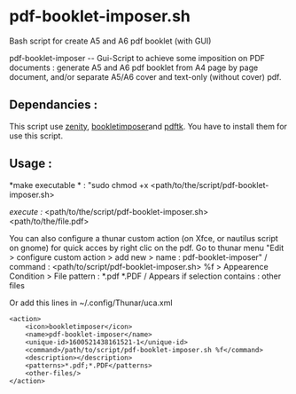 # pdf-booklet-imposer.sh
Bash script for create A5 and A6 pdf booklet (with GUI)

pdf-booklet-imposer -- Gui-Script to achieve some imposition on PDF documents : 
generate A5 and A6 pdf booklet from A4 page by page document, and/or 
separate A5/A6 cover and text-only (without cover) pdf.


## Dependancies :
This script use [zenity](https://gitlab.gnome.org/GNOME/zenity), 
[bookletimposer](https://kjo.herbesfolles.org/bookletimposer/)and [pdftk](https://www.pdflabs.com/tools/pdftk-the-pdf-toolkit/). 
You have to install them for use this script. 

## Usage :
*make executable * : 
"sudo chmod +x <path/to/the/script/pdf-booklet-imposer.sh>

*execute :*
<path/to/the/script/pdf-booklet-imposer.sh> <path/to/the/file.pdf>

You can also configure a thunar custom action (on Xfce, or nautilus 
script on gnome) for quick acces by right clic on the pdf. 
	Go to thunar menu "Edit > configure custom action > add new > 
	name : pdf-booklet-imposer" / 
	command : <path/to/script/pdf-booklet-imposer.sh> %f
	> Appearence Condition > File pattern : *.pdf *.PDF /
	Appears if selection contains : other files

Or add this lines in ~/.config/Thunar/uca.xml

	<action>
		<icon>bookletimposer</icon>
		<name>pdf-booklet-imposer</name>
		<unique-id>1600521438161521-1</unique-id>
		<command>/path/to/script/pdf-booklet-imposer.sh %f</command>
		<description></description>
		<patterns>*.pdf;*.PDF</patterns>
		<other-files/>
	</action>
  
